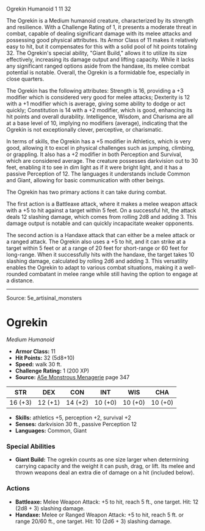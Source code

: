 <MonsterName/>Ogrekin</MonsterName>
<CreatureType/>Humanoid</CreatureType>
<CR/>1</CR>
<AC/>11</AC>
<HP/>32</HP>
<summary>The Ogrekin is a Medium humanoid creature, characterized by its strength and resilience. With a Challenge Rating of 1, it presents a moderate threat in combat, capable of dealing significant damage with its melee attacks and possessing good physical attributes. Its Armor Class of 11 makes it relatively easy to hit, but it compensates for this with a solid pool of hit points totaling 32. The Ogrekin's special ability, "Giant Build," allows it to utilize its size effectively, increasing its damage output and lifting capacity. While it lacks any significant ranged options aside from the handaxe, its melee combat potential is notable. Overall, the Ogrekin is a formidable foe, especially in close quarters.</summary>

<detail>

The Ogrekin has the following attributes: Strength is 16, providing a +3 modifier which is considered very good for melee attacks; Dexterity is 12 with a +1 modifier which is average, giving some ability to dodge or act quickly; Constitution is 14 with a +2 modifier, which is good, enhancing its hit points and overall durability. Intelligence, Wisdom, and Charisma are all at a base level of 10, implying no modifiers (average), indicating that the Ogrekin is not exceptionally clever, perceptive, or charismatic.

In terms of skills, the Ogrekin has a +5 modifier in Athletics, which is very good, allowing it to excel in physical challenges such as jumping, climbing, or grappling. It also has a +2 modifier in both Perception and Survival, which are considered average. The creature possesses darkvision out to 30 feet, enabling it to see in dim light as if it were bright light, and it has a passive Perception of 12. The languages it understands include Common and Giant, allowing for basic communication with other beings.

The Ogrekin has two primary actions it can take during combat. 

The first action is a Battleaxe attack, where it makes a melee weapon attack with a +5 to hit against a target within 5 feet. On a successful hit, the attack deals 12 slashing damage, which comes from rolling 2d8 and adding 3. This damage output is notable and can quickly incapacitate weaker opponents.

The second action is a Handaxe attack that can either be a melee attack or a ranged attack. The Ogrekin also uses a +5 to hit, and it can strike at a target within 5 feet or at a range of 20 feet for short-range or 60 feet for long-range. When it successfully hits with the handaxe, the target takes 10 slashing damage, calculated by rolling 2d6 and adding 3. This versatility enables the Ogrekin to adapt to various combat situations, making it a well-rounded combatant in melee range while still having the option to engage at a distance.</detail>



---

Source: 5e_artisinal_monsters

# Ogrekin

*Medium* *Humanoid*

- **Armor Class:** 11
- **Hit Points:** 32 (5d8+10)
- **Speed:** walk 30 ft.
- **Challenge Rating:** 1 (200 XP)
- **Source:** [A5e Monstrous Menagerie](https://enpublishingrpg.com/products/level-up-monstrous-menagerie-a5e) page 347

| STR | DEX | CON | INT | WIS | CHA |
| --- | --- | --- | --- | --- | --- |
| 16 (+3) | 12 (+1) | 14 (+2) | 10 (+0) | 10 (+0) | 10 (+0) |

- **Skills:** athletics +5, perception +2, survival +2
- **Senses:** darkvision 30 ft., passive Perception 12
- **Languages:** Common, Giant

### Special Abilities

- **Giant Build:** The ogrekin counts as one size larger when determining carrying capacity and the weight it can push, drag, or lift. Its melee and thrown weapons deal an extra die of damage on a hit (included below).

### Actions

- **Battleaxe:** Melee Weapon Attack: +5 to hit, reach 5 ft., one target. Hit: 12 (2d8 + 3) slashing damage.
- **Handaxe:** Melee or Ranged Weapon Attack: +5 to hit, reach 5 ft. or range 20/60 ft., one target. Hit: 10 (2d6 + 3) slashing damage.





